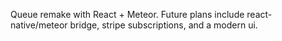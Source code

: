 Queue remake with React + Meteor. Future plans include react-native/meteor
 bridge, stripe subscriptions, and a modern ui.
